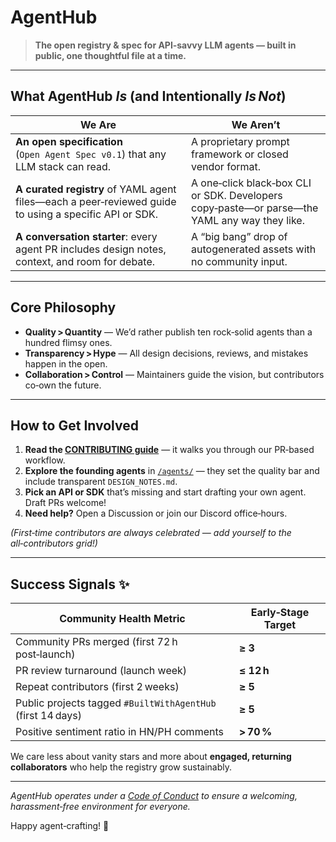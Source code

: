 # AgentHub

> **The open registry & spec for API‑savvy LLM agents — built in public, one thoughtful file at a time.**

---

## What AgentHub *Is* (and Intentionally *Is Not*)

| **We Are** | **We Aren’t** |
|------------|---------------|
| **An open specification** (`Open Agent Spec v0.1`) that any LLM stack can read. | A proprietary prompt framework or closed vendor format. |
| **A curated registry** of YAML agent files—each a peer‑reviewed guide to using a specific API or SDK. | A one‑click black‑box CLI or SDK. Developers copy‑paste—or parse—the YAML any way they like. |
| **A conversation starter**: every agent PR includes design notes, context, and room for debate. | A “big bang” drop of autogenerated assets with no community input. |

---

## Core Philosophy

* **Quality > Quantity** — We’d rather publish ten rock‑solid agents than a hundred flimsy ones.  
* **Transparency > Hype** — All design decisions, reviews, and mistakes happen in the open.  
* **Collaboration > Control** — Maintainers guide the vision, but contributors co‑own the future.

---

## How to Get Involved

1. **Read the [CONTRIBUTING guide](./CONTRIBUTING.md)** — it walks you through our PR‑based workflow.  
2. **Explore the founding agents** in [`/agents/`](./agents/) — they set the quality bar and include transparent `DESIGN_NOTES.md`.  
3. **Pick an API or SDK** that’s missing and start drafting your own agent. Draft PRs welcome!  
4. **Need help?** Open a Discussion or join our Discord office‑hours.

*(First‑time contributors are always celebrated — add yourself to the all‑contributors grid!)*

---

## Success Signals ✨

| Community Health Metric | Early‑Stage Target |
|-------------------------|--------------------|
| Community PRs merged (first 72 h post‑launch) | **≥ 3** |
| PR review turnaround (launch week) | **≤ 12 h** |
| Repeat contributors (first 2 weeks) | **≥ 5** |
| Public projects tagged `#BuiltWithAgentHub` (first 14 days) | **≥ 5** |
| Positive sentiment ratio in HN/PH comments | **> 70 %** |

We care less about vanity stars and more about **engaged, returning collaborators** who help the registry grow sustainably.

---

*AgentHub operates under a [Code of Conduct](./CODE_OF_CONDUCT.md) to ensure a welcoming, harassment‑free environment for everyone.*

Happy agent‑crafting! 🌱


